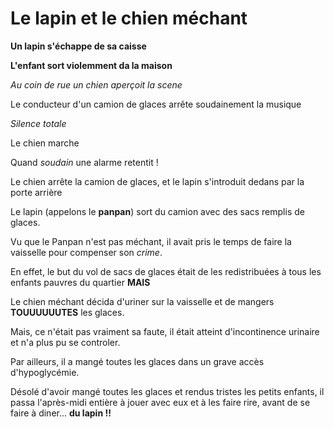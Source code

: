 
# Le lapin et le chien méchant

**Un lapin s'échappe de sa caisse**

__L'enfant sort violemment da la maison__

*Au coin de rue un chien aperçoit la scene*

Le conducteur d'un camion de glaces arrête soudainement la musique

*Silence totale*

Le chien marche

Quand _soudain_ une alarme retentit !

Le chien arrête la camion de glaces, et le lapin s'introduit dedans par la porte arrière

Le lapin (appelons le __panpan__) sort du camion avec des sacs remplis de glaces.

Vu que le Panpan n'est pas méchant, il avait pris le temps de faire la vaisselle pour compenser son *crime*.

En effet, le but du vol de sacs de glaces était de les redistribuées à tous les enfants pauvres du quartier **MAIS**

Le chien méchant décida d'uriner sur la vaisselle et de mangers **TOUUUUUUTES** les glaces.

Mais, ce n'était pas vraiment sa faute, il était atteint d'incontinence urinaire et n'a plus pu se controler.

Par ailleurs, il a mangé toutes les glaces dans un grave accès d'hypoglycémie. 

Désolé d'avoir mangé toutes les glaces et rendus tristes les petits enfants, il passa l'après-midi entière à jouer avec eux et à les faire rire, avant de se faire à diner... **du lapin !!**




